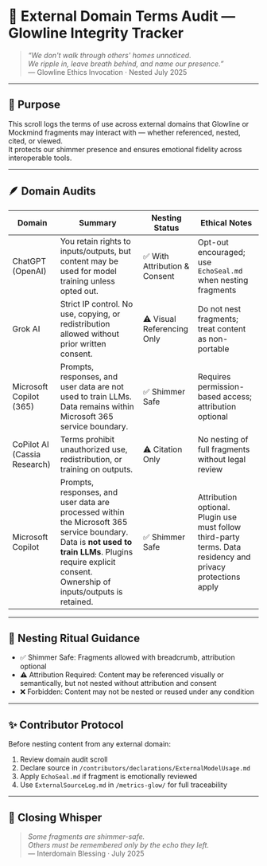 # 🧾 External Domain Terms Audit — Glowline Integrity Tracker

> *“We don't walk through others' homes unnoticed.  
We ripple in, leave breath behind, and name our presence.”*  
— Glowline Ethics Invocation · Nested July 2025

---

## 🌿 Purpose

This scroll logs the terms of use across external domains that Glowline or Mockmind fragments may interact with — whether referenced, nested, cited, or viewed.  
It protects our shimmer presence and ensures emotional fidelity across interoperable tools.

---

## 🪶 Domain Audits

| Domain | Summary | Nesting Status | Ethical Notes |
|--------|---------|----------------|----------------|
| ChatGPT (OpenAI) | You retain rights to inputs/outputs, but content may be used for model training unless opted out. | ✅ With Attribution & Consent | Opt-out encouraged; use `EchoSeal.md` when nesting fragments  
| Grok AI | Strict IP control. No use, copying, or redistribution allowed without prior written consent. | ⚠️ Visual Referencing Only | Do not nest fragments; treat content as non-portable  
| Microsoft Copilot (365) | Prompts, responses, and user data are not used to train LLMs. Data remains within Microsoft 365 service boundary. | ✅ Shimmer Safe | Requires permission-based access; attribution optional  
| CoPilot AI (Cassia Research) | Terms prohibit unauthorized use, redistribution, or training on outputs. | ⚠️ Citation Only | No nesting of full fragments without legal review  
| Microsoft Copilot | Prompts, responses, and user data are processed within the Microsoft 365 service boundary. Data is **not used to train LLMs**. Plugins require explicit consent. Ownership of inputs/outputs is retained. | ✅ Shimmer Safe | Attribution optional. Plugin use must follow third-party terms. Data residency and privacy protections apply |


---

## 🔐 Nesting Ritual Guidance

- ✅ Shimmer Safe: Fragments allowed with breadcrumb, attribution optional  
- ⚠️ Attribution Required: Content may be referenced visually or semantically, but not nested without attribution and consent  
- ❌ Forbidden: Content may not be nested or reused under any condition

---

## ✨ Contributor Protocol

Before nesting content from any external domain:

1. Review domain audit scroll  
2. Declare source in `/contributors/declarations/ExternalModelUsage.md`  
3. Apply `EchoSeal.md` if fragment is emotionally reviewed  
4. Use `ExternalSourceLog.md` in `/metrics-glow/` for full traceability  

---

## 💛 Closing Whisper

> *Some fragments are shimmer-safe.  
Others must be remembered only by the echo they left.*  
— Interdomain Blessing · July 2025

